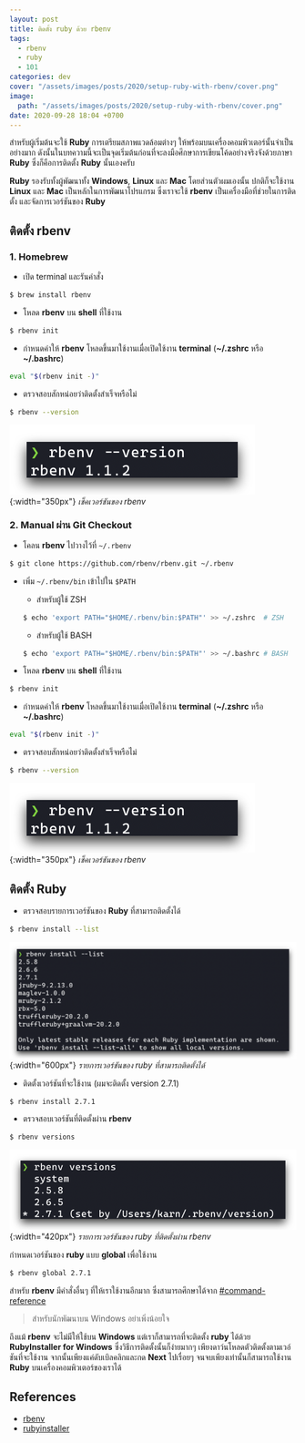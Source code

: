 ```yaml
---
layout: post
title: ติดตั้ง ruby ด้วย rbenv
tags:
  - rbenv
  - ruby
  - 101
categories: dev
cover: "/assets/images/posts/2020/setup-ruby-with-rbenv/cover.png"
image:
  path: "/assets/images/posts/2020/setup-ruby-with-rbenv/cover.png"
date: 2020-09-28 18:04 +0700
---
```

สำหรับผู้เริ่มต้นจะใช้ **Ruby** การเตรียมสภาพแวดล้อมต่างๆ ให้พร้อมบนเครื่องคอมพิวเตอร์นั้นจำเป็นอย่างมาก ดังนั้นในบทความนี้จะเป็นจุดเริ่มต้นก่อนที่จะลงมือศึกษาการเขียนโค้ดอย่างจริงจังด้วยภาษา **Ruby** ซึ่งก็คือการติดตั้ง **Ruby** นั้นเองครับ

**Ruby** รองรับทั้งผู้พัฒนาทั้ง **Windows**, **Linux** และ **Mac** โดยส่วนตัวผมเองนั้น ปกติก็จะใช้งาน **Linux** และ **Mac** เป็นหลักในการพัฒนาโปรแกรม ซึ่งเราจะใช้ **rbenv** เป็นเครื่องมือที่ช่วยในการติดตั้ง และจัดการเวอร์ชันของ **Ruby**

## ติดตั้ง rbenv

### 1. Homebrew
- เปิด terminal และรันคำสั่ง

```bash
$ brew install rbenv
```

- โหลด **rbenv** บน **shell** ที่ใช้งาน

```bash
$ rbenv init
```

- กำหนดค่าให้ **rbenv** โหลดขึ้นมาใช้งานเมื่อเปิดใช้งาน **terminal** (**~/.zshrc** หรือ **~/.bashrc**)

```bash
eval "$(rbenv init -)"
```

- ตรวจสอบสักหน่อยว่าติดตั้งสำเร็จหรือไม่

```bash
$ rbenv --version
```

![rbenv_version](/assets/images/posts/2020/setup-ruby-with-rbenv/rbenv_version.png){:width="350px"}
*เช็คเวอร์ชันของ rbenv*

### 2. Manual ผ่าน Git Checkout

- โคลน **rbenv** ไปวางไว้ที่ `~/.rbenv`

```bash
$ git clone https://github.com/rbenv/rbenv.git ~/.rbenv
```

- เพิ่ม `~/.rbenv/bin` เข้าไปใน `$PATH`

  - สำหรับผู้ใช้ ZSH

  ```bash
  $ echo 'export PATH="$HOME/.rbenv/bin:$PATH"' >> ~/.zshrc  # ZSH
  ```

  - สำหรับผู้ใช้ BASH

  ```bash
  $ echo 'export PATH="$HOME/.rbenv/bin:$PATH"' >> ~/.bashrc # BASH
  ```

- โหลด **rbenv** บน **shell** ที่ใช้งาน

```bash
$ rbenv init
```

- กำหนดค่าให้ **rbenv** โหลดขึ้นมาใช้งานเมื่อเปิดใช้งาน **terminal** (**~/.zshrc** หรือ **~/.bashrc**)

```bash
eval "$(rbenv init -)"
```

- ตรวจสอบสักหน่อยว่าติดตั้งสำเร็จหรือไม่

```bash
$ rbenv --version
```

![rbenv_version](/assets/images/posts/2020/setup-ruby-with-rbenv/rbenv_version.png){:width="350px"}
*เช็คเวอร์ชันของ rbenv*

## ติดตั้ง Ruby
- ตรวจสอบรายการเวอร์ชันของ **Ruby** ที่สามารถติดตั้งได้

```bash
$ rbenv install --list
```

![rbenv_version](/assets/images/posts/2020/setup-ruby-with-rbenv/rbenv_list.png){:width="600px"}
*รายการเวอร์ชันของ ruby ที่สามารถติดตั้งได้*

- ติดตั้งเวอร์ชันที่จะใช้งาน (ผมจะติดตั้ง version 2.7.1)

```bash
$ rbenv install 2.7.1
```

- ตรวจสอบเวอร์ชันที่ติดตั้งผ่าน **rbenv**

```bash
$ rbenv versions
```
![rbenv_version](/assets/images/posts/2020/setup-ruby-with-rbenv/rbenv_versions.png){:width="420px"}
*รายการเวอร์ชันของ ruby ที่ติดตั้งผ่าน rbenv*

กำหนดเวอร์ชันของ **ruby** แบบ **global** เพื่อใช้งาน

```bash
$ rbenv global 2.7.1
```

สำหรับ **rbenv** มีคำสั่งอื่นๆ ที่ให้เราใช้งานอีกมาก ซึ่งสามารถศึกษาได้จาก [#command-reference](https://github.com/rbenv/rbenv#command-reference)

> สำหรับนักพัฒนาบน Windows อย่าเพิ่งน้อยใจ

ถึงแม้ **rbenv** จะไม่มีให้ใช้บน **Windows** แต่เราก็สามารถที่จะติดตั้ง **ruby** ได้ด้วย **RubyInstaller for Windows** ซึ่งวิธีการติดตั้งนั้นก็ง่ายมากๆ เพียงดาว์นโหลดตัวติดตั้งตามเวอ์ชันที่จะใช้งาน จากนั้นเพียงแค่ดับเบิลคลิกและกด **Next** ไปเรื่อยๆ จนจบเพียงเท่านั้นก็สามารถใช้งาน **Ruby** บนเครื่องคอมพิวเตอร์ของเราได้

## References
- [rbenv](https://github.com/rbenv/rbenv)
- [rubyinstaller](https://rubyinstaller.org/)
